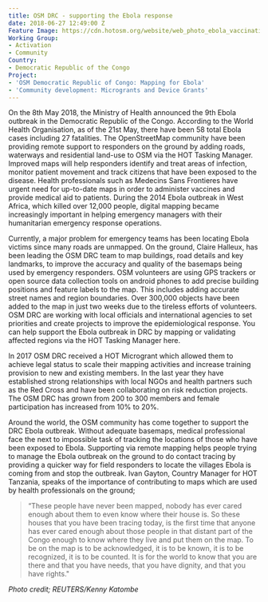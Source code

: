 ```yaml
---
title: OSM DRC - supporting the Ebola response
date: 2018-06-27 12:49:00 Z
Feature Image: https://cdn.hotosm.org/website/web_photo_ebola_vaccination_300518.jpg
Working Group:
- Activation
- Community
Country:
- Democratic Republic of the Congo
Project:
- 'OSM Democratic Republic of Congo: Mapping for Ebola'
- 'Community development: Microgrants and Device Grants'
---
```


On the 8th May 2018, the Ministry of Health announced the 9th Ebola outbreak in the Democratic Republic of the Congo. According to the World Health Organisation, as of the 21st May, there have been 58 total Ebola cases including 27 fatalities. The OpenStreetMap community have been providing remote support to responders on the ground by adding roads, waterways and residential land-use to OSM via the HOT Tasking Manager. Improved maps will help responders identify and treat areas of infection, monitor patient movement and track citizens that have been exposed to the disease. Health professionals such as Medecins Sans Frontieres have urgent need for up-to-date maps in order to administer vaccines and provide medical aid to patients. During the 2014 Ebola outbreak in West Africa, which killed over 12,000 people, digital mapping became increasingly important in helping emergency managers with their humanitarian emergency response operations.

Currently, a major problem for emergency teams has been locating Ebola victims since many roads are unmapped. On the ground, Claire Halleux, has been leading the OSM DRC team to map buildings, road details and key landmarks, to improve the accuracy and quality of the basemaps being used by emergency responders. OSM volunteers are using GPS trackers or open source data collection tools on android phones to add precise building positions and feature labels to the map. This includes adding accurate street names and region boundaries. Over 300,000 objects have been added to the map in just two weeks due to the tireless efforts of volunteers. OSM DRC are working with local officials and international agencies to set priorities and create projects to improve the epidemiological response. You can help support the Ebola outbreak in DRC by mapping or validating affected regions via the HOT Tasking Manager here.

In 2017 OSM DRC received a HOT Microgrant which allowed them to achieve legal status to scale their mapping activities and increase training provision to new and existing members. In the last year they have established strong relationships with local NGOs and health partners such as the Red Cross and have been collaborating on risk reduction projects. The OSM DRC has grown from 200 to 300 members and female participation has increased from 10% to 20%.

Around the world, the OSM community has come together to support the DRC Ebola outbreak. Without adequate basemaps, medical professional face the next to impossible task of tracking the locations of those who have been exposed to Ebola. Supporting via remote mapping helps people trying to manage the Ebola outbreak on the ground to do contact tracing by providing a quicker way for field responders to locate the villages Ebola is coming from and stop the outbreak. Ivan Gayton, Country Manager for HOT Tanzania, speaks of the importance of contributing to maps which are used by health professionals on the ground; 

> “These people have never been mapped, nobody has ever cared enough about them to even know where their house is. So these houses that you have been tracing today, is the first time that anyone has ever cared enough about those people in that distant part of the Congo enough to know where they live and put them on the map. To be on the map is to be acknowledged, it is to be known, it is to be recognized, it is to be counted. It is for the world to know that you are there and that you have needs, that you have dignity, and that you have rights."

*Photo credit; REUTERS/Kenny Katombe*